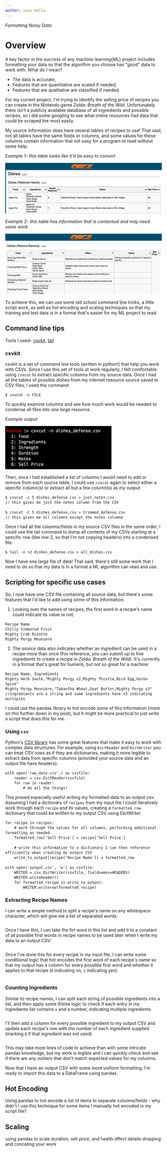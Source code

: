 ```yaml
---
author: xoxo Holla
---
```


_Formatting Noisy Data_

# Overview

A key factor in the success of any machine learning(ML) project includes formatting your data so that the algorithm you choose has "good" data to work with. What do I mean?

- The data is accurate,
- Features that are quantitative are scaled if needed,
- Features that are qualitative are classified if needed.

For my current project, I'm trying to identify the selling price of recipes you can create in the Nintendo game _Zelda: Breath of the Wild_. Unfortunately there isn't a publicly available database of all ingredients and possible recipes, so I did some googling to see what online resources had data that could be scraped the most easily.

My source information does have several tables of recipes to use! That said, not all tables have the same fields or columns, and some values for these columns contain information that not easy for a program to read without some help:

_Example 1- this table looks like it'd be easy to convert_

![Source table showing ok data](../img/source1.png)

_Example 2- this table has information that is contextual and may need some work_

![Source table showing nuanced notes](../img/source2.png)

To achieve this, we can use some old school command line tricks, a little script work, as well as hot encoding and scaling techniques so that my training and test data is in a format that's easier for my ML project to read.


## Command line tips

Tools I used- [csvkit](https://csvkit.readthedocs.io/en/1.0.3/#), [tail](http://man7.org/linux/man-pages/man1/tail.1.html)

### csvkit

csvkit is a set of command line tools (written in python!) that help you work with CSVs. Since I use this set of tools at work regularly, I felt comfortable using `csvcut` to extract specific columns from my source data. Once I had all the tables of possible dishes from my internet resource source saved to CSV files, I used the command:

```
$ csvcut -n FILE
```

To quickly examine columns and see how much work would be needed to condense all files into one large resource.

_Example output_

![a list of columns generated from a csvcut command](../img/source3.png)

Then, once I had established a list of columns I would need to add or remove from each source table, I could use `csvcut` again to select either a specific column(s) or extract all but a few column(s) as my output:

```
$ csvcut -c 5 dishes_defense.csv > just_notes.csv 
// this gives me just the notes column from the CSV

$ csvcut -C 5 dishes_defense.csv > trimmed_defense.csv
// this gives me all columns except the notes columne
```

Once I had all the columns/fields in my source CSV files in the same order, I could use the tail command to dump all contents of my CSVs starting at a specific row (like row 2, so that I'm not copying headers) into a condensed file:

```
$ tail -n +2 dishes_defense.csv > all_dishes.csv
```

Now I have one large file of data! That said, there's still some work that I need to do so that my data is in a format a ML algorithm can read and use.


## Scripting for specific use cases


So, I now have one CSV file containing all source data, but there's some features that I'd like to add using some of this information:

1. Looking over the names of recipes, the first word in a recipe's name _could_ indicate its value or not:

```
Recipe Name
Chilly Simmered Fruit
Mighty Crab Risotto
Mighty Porgy Meunière
```

2. The source data also indicates whether an ingredient can be used in a recipe more than once (For reference, you can submit up to five ingredients to create a recipe in _Zelda: Breath of the Wild_). It's currently in a format that's great for humans, but not so great for a machine:

```
Recipe Name, Ingredients
Mighty Herb Sautè,"Mighty Porgy x2,Mighty Thistle,Bird Egg,Goron Spice"
Mighty Porgy Meunière,"Tabantha Wheat,Goat Butter,Mighty Porgy x3"
//ingredients are a string and some ingredients have x3 indicating multiples
``` 

I _could_ use the pandas library to hot encode _some_ of this information (more on this further down in my post), but it might be more practical to just write a script that does this for me.

### Using `csv`


Python's [CSV library](https://docs.python.org/3/library/csv.html) has some great features that make it easy to work with complex data structures. For example, using `DictReader` and `DictWriter` you can treat CSV rows as if they are dictionaries, making it more legible to extract data from specific columns (provided your source data and an output file have headers):

```
with open('raw_data.csv',) as csvfile:
    reader = csv.DictReader(csvfile)
    for row in reader:
    	# do all the things!
```

This proved especially useful writing my formatted data to an output csv. Assuming I had a dictionary of `recipes` from my input file I could iteratively work through each `recipe` and its values, creating a `formatted_row` dictionary that could be written to my output CSV using DictWriter.

```
for recipe in recipes:
	# work through the values for all columns, performing additional formatting as needed
	formatted_row['Sell Price'] = recipe['Sell Price'] 

	# write this information to a dictionary I can then reference efficiently when creating my output CSV
	write_to_output[recipe['Recipe Name']] = formatted_row 

with open('output.csv', 'w') as csvfile:
    WRITER = csv.DictWriter(csvfile, fieldnames=HEADERS)
    WRITER.writeheader()
    for formatted_recipe in write_to_output: 
        WRITER.writerow(formatted_recipe) 

```

### Extracting Recipe Names

I can write a simple method to split a recipe's name on any whitespace character, which will give me a list of separated words:

```
```

Once I have this, I can take the firt word in this list and add it to a constant of all possible first words in recipe names to be used later when I write my data to an output CSV:

```
```

Once I've done this for every recipe in my input file, I can write some conditional logic that hot encodes the first word of each recipe's name so that my output has a column for every possible first word and whether it applies to that recipe (`0` indicating no, `1` indicating yes):

```
```

### Counting Ingredients

Similar to recipe names, I can split each string of possible ingredients into a list, and then apply some if/else logic to check if each entry in my ingredients list contains `x` and a number, indicating multiple ingredients. 

```
```

I'll then add a column for every possible ingredient to my output CSV and update each recipe's row with the number of each ingredient supplied (marking `0` if that ingredient was not used)

```
```

This may take more lines of code to achieve than with some intricate pandas knowledge, but my work is legible and I can quickly check and see if there are any outliers that don't match expected values for my columns.

Now that I have an output CSV with some more uniform formatting, I'm ready to import this data to a DataFrame using pandas.

## Hot Encoding

Using pandas to hot encode a list of items to separate columns/fields
	- why didn't I use this technique for some items I manually hot encoded in my script file?

## Scaling

using pandas to scale duration, sell price, and health effect details
dropping and concating your work